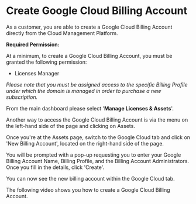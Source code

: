 # Create Google Cloud Billing Account

As a customer, you are able to create a Google Cloud Billing Account directly from the Cloud Management Platform.

**Required Permission:**

At a minimum, to create a Google Cloud Billing Account, you must be granted the following permission:

* Licenses Manager

_Please note that you must be assigned access to the specific Billing Profile under which the domain is managed in order to purchase a new subscription._

From the main dashboard please select '**Manage Licenses & Assets**'.

Another way to access the Google Cloud Billing Account is via the menu on the left-hand side of the page and clicking on Assets.

Once you're at the Assets page, switch to the Google Cloud tab and click on 'New Billing Account', located on the right-hand side of the page. 

You will be prompted with a pop-up requesting you to enter your Google Billing Account Name, Billing Profile, and the Billing Account Administrators. Once you fill in the details, click 'Create'.

You can now see the new billing account within the Google Cloud tab.

The following video shows you how to create a Google Cloud Billing Account.

